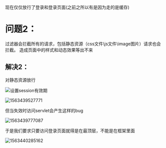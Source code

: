 现在仅仅放行了登录和登录页面(之前之所以有是因为走的是缓存)

# 问题2：

过滤器会拦截所有的请求，包括静态资源（css文件\js文件\image图片）请求也会拦截。
造成页面中的样式和动态效果等出不来

## 解决2：

对静态资源放行

![](https://sumomoriaty.oss-cn-beijing.aliyuncs.com/markdown/20190718164257.png)设置session有效期

![1563439527771](C:\Users\RuicyQuan\AppData\Roaming\Typora\typora-user-images\1563439527771.png)

但当失效时访问servlet会产生这样的bug

![1563439777087](C:\Users\RuicyQuan\AppData\Roaming\Typora\typora-user-images\1563439777087.png)

于是我们要求只要访问登录页面就得是在最顶层，不能是在框架里面

![1563440285162](C:\Users\RuicyQuan\AppData\Roaming\Typora\typora-user-images\1563440285162.png)

